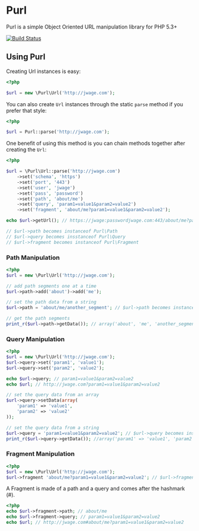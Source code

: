 Purl
====

Purl is a simple Object Oriented URL manipulation library for PHP 5.3+

[![Build Status](https://secure.travis-ci.org/jwage/purl.png?branch=master)](http://travis-ci.org/jwage/purl)

Using Purl
----------

Creating Url instances is easy:

```php
<?php

$url = new \Purl\Url('http://jwage.com');
```

You can also create `Url` instances through the static `parse` method if you prefer that style:

```php
<?php

$url = Purl::parse('http://jwage.com');
```

One benefit of using this method is you can chain methods together after creating the `Url`:

```php
<?php

$url = \Purl\Url::parse('http://jwage.com')
	->set('schema', 'https')
	->set('port', '443')
	->set('user', 'jwage')
	->set('pass', 'password')
	->set('path', 'about/me')
	->set('query', 'param1=value1&param2=value2')
	->set('fragment', 'about/me?param1=value1&param2=value2');

echo $url->getUrl(); // https://jwage:passwordjwage.com:443/about/me?param1=value1&param2=value2#about/me?param1=value1&param2=value2

// $url->path becomes instanceof Purl\Path
// $url->query becomes insstanceof Purl\Query
// $url->fragment becomes instanceof Purl\Fragment
```

### Path Manipulation

```php
<?php
$url = new \Purl\Url('http://jwage.com');

// add path segments one at a time
$url->path->add('about')->add('me');

// set the path data from a string
$url->path = 'about/me/another_segment'; // $url->path becomes instanceof Purl\Path

// get the path segments
print_r($url->path->getData()); // array('about', 'me', 'another_segment')
```

### Query Manipulation

```php
<?php
$url = new \Purl\Url('http://jwage.com');
$url->query->set('param1', 'value1');
$url->query->set('param2', 'value2');

echo $url->query; // param1=value1&param2=value2
echo $url; // http://jwage.com?param1=value1&param2=value2

// set the query data from an array
$url->query->setData(array(
	'param1' => 'value1',
	'param2' => 'value2'
));

// set the query data from a string
$url->query = 'param1=value1&param2=value2'; // $url->query becomes instanceof Purl\Query
print_r($url->query->getData()); //array('param1' => 'value1', 'param2' => 'value2')
```

### Fragment Manipulation

```php
<?php
$url = new \Purl\Url('http://jwage.com');
$url->fragment 'about/me?param1=value1&param2=value2'; // $url->fragment becomes instanceof Purl\Fragment
```

A Fragment is made of a path and a query and comes after the hashmark (#).

```php
<?php
echo $url->fragment->path; // about/me
echo $url->fragment->query; // param1=value1&param2=value2
echo $url; // http://jwage.com#about/me?param1=value1&param2=value2
```
